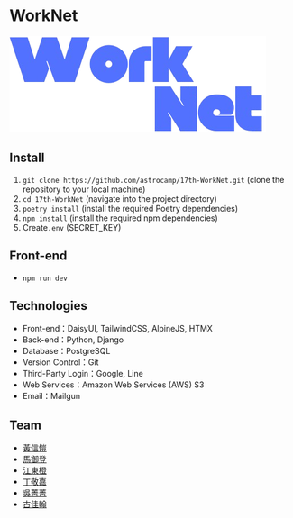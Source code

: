 # WorkNet

![WorkNet Logo](static/imgs/logo.png)

## Install

1. `git clone https://github.com/astrocamp/17th-WorkNet.git` (clone the repository to your local machine)
2. `cd 17th-WorkNet` (navigate into the project directory)
3. `poetry install` (install the required Poetry dependencies)
4. `npm install` (install the required npm dependencies)
5. Create`.env` (SECRET_KEY)

## Front-end

- `npm run dev`

## Technologies

- Front-end：DaisyUI, TailwindCSS, AlpineJS, HTMX
- Back-end：Python, Django
- Database：PostgreSQL
- Version Control：Git
- Third-Party Login：Google, Line
- Web Services：Amazon Web Services (AWS) S3
- Email：Mailgun

## Team

- [黃信愷](https://github.com/KK-Huang86)
- [馬御登](https://github.com/RDNNNNN)
- [江東橙](https://github.com/DongOrange)
- [丁敬嘉](https://github.com/Ellen9543)
- [吳菁菁](https://github.com/kait-wu)
- [古佳翰](https://github.com/Gujiahan)
